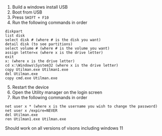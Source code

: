 1. Build a windows install USB
2. Boot from USB
3. Press `SHIFT + F10`
4. Run the following commands in order

```
diskpart
list disk
select disk # (where # is the disk you want)
detail disk (to see partitions)
select volume # (where # is the volume you want)
assign letter=x (where x is the drive letter)
exit
x: (where x is the drive letter)
cd x:\Windows\System32 (where x is the drive letter)
copy Utilman.exe Utilman1.exe
del Utilman.exe
copy cmd.exe Utilman.exe
```

5. Restart the device
6. Open the Utility manager on the login screen
7. Run the following commands in order

```
net user x * (where x is the username you wish to change the password)
net user x /expire=NEVER
del Utilman.exe
ren Utilman1.exe Utilman.exe
```

Should work on all versions of visons including windows 11
